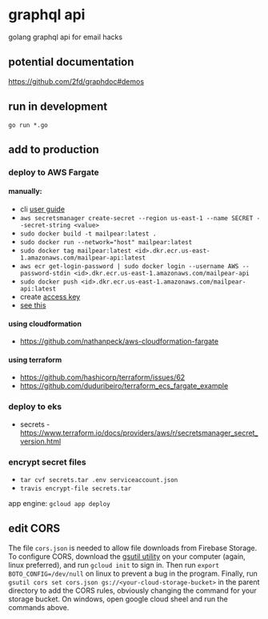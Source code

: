 # graphql api

golang graphql api for email hacks

## potential documentation

https://github.com/2fd/graphdoc#demos

## run in development

`go run *.go`

## add to production

### deploy to AWS Fargate

#### manually:

- cli [user guide](https://docs.aws.amazon.com/cli/latest/userguide/aws-cli.pdf)
- `aws secretsmanager create-secret --region us-east-1 --name SECRET --secret-string <value>`
- `sudo docker build -t mailpear:latest .`
- `sudo docker run --network="host" mailpear:latest`
- `sudo docker tag mailpear:latest <id>.dkr.ecr.us-east-1.amazonaws.com/mailpear-api:latest`
- `aws ecr get-login-password | sudo docker login --username AWS --password-stdin <id>.dkr.ecr.us-east-1.amazonaws.com/mailpear-api`
- `sudo docker push <id>.dkr.ecr.us-east-1.amazonaws.com/mailpear-api:latest`
- create [access key](https://docs.aws.amazon.com/cli/latest/userguide/cli-chap-configure.html)
- [see this](https://aws.amazon.com/blogs/compute/securing-credentials-using-aws-secrets-manager-with-aws-fargate/)

#### using cloudformation

- https://github.com/nathanpeck/aws-cloudformation-fargate

#### using terraform

- https://github.com/hashicorp/terraform/issues/62
- https://github.com/duduribeiro/terraform_ecs_fargate_example

### deploy to eks

- secrets - https://www.terraform.io/docs/providers/aws/r/secretsmanager_secret_version.html

### encrypt secret files

- `tar cvf secrets.tar .env serviceaccount.json`
- `travis encrypt-file secrets.tar`

app engine: `gcloud app deploy`

## edit CORS

The file `cors.json` is needed to allow file downloads from Firebase Storage. To configure CORS, download the [gsutil utility](https://cloud.google.com/storage/docs/gsutil_install) on your computer (again, linux preferred), and run `gcloud init` to sign in. Then run `export BOTO_CONFIG=/dev/null` on linux to prevent a bug in the program. Finally, run `gsutil cors set cors.json gs://<your-cloud-storage-bucket>` in the parent directory to add the CORS rules, obviously changing the command for your storage bucket. On windows, open google cloud sheel and run the commands above.
